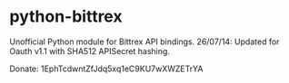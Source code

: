 python-bittrex
==============

Unofficial Python module for Bittrex API bindings.
26/07/14: Updated for Oauth v1.1 with SHA512 APISecret hashing.

Donate: 1EphTcdwntZfJdq5xq1eC9KU7wXWZETrYA
